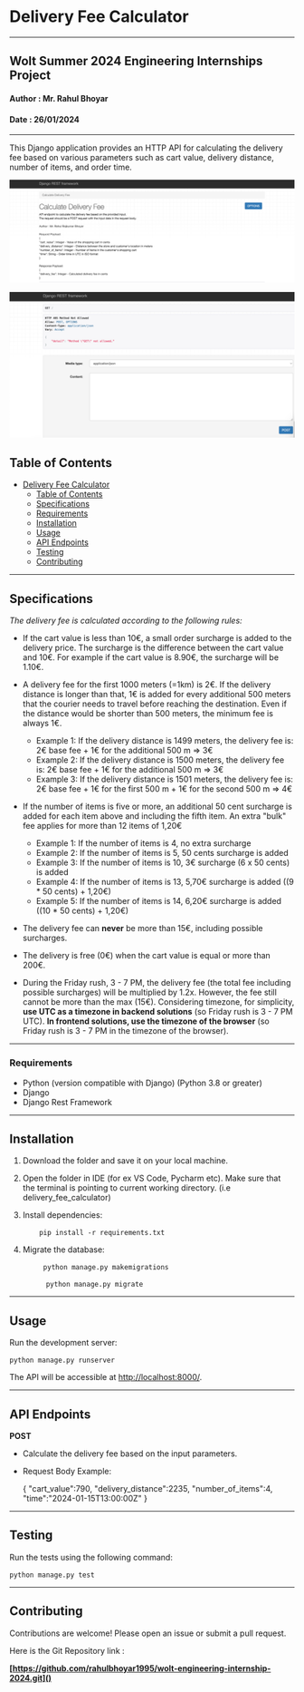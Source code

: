 # Delivery Fee Calculator

---

## Wolt Summer 2024 Engineering Internships Project

#### Author : Mr. Rahul Bhoyar

#### Date : 26/01/2024

---

This Django application provides an HTTP API for calculating the delivery fee based on various parameters such as cart value, delivery distance, number of items, and order time.


![Assignment Backend 1](README_supported_files/assignment_backend_1.png)

![Assignment Backend 1](README_supported_files/assignment_backend_2.png)

## Table of Contents

* [Delivery Fee Calculator](https://chat.openai.com/c/f941833b-2591-4bc6-ab87-6597628db058#delivery-fee-calculator)
  * [Table of Contents](https://chat.openai.com/c/f941833b-2591-4bc6-ab87-6597628db058#table-of-contents)
  * [Specifications](https://chat.openai.com/c/f941833b-2591-4bc6-ab87-6597628db058#specifications)
  * [Requirements](https://chat.openai.com/c/f941833b-2591-4bc6-ab87-6597628db058#requirements)
  * [Installation](https://chat.openai.com/c/f941833b-2591-4bc6-ab87-6597628db058#installation)
  * [Usage](https://chat.openai.com/c/f941833b-2591-4bc6-ab87-6597628db058#usage)
  * [API Endpoints](https://chat.openai.com/c/f941833b-2591-4bc6-ab87-6597628db058#api-endpoints)
  * [Testing](https://chat.openai.com/c/f941833b-2591-4bc6-ab87-6597628db058#testing)
  * [Contributing](https://chat.openai.com/c/f941833b-2591-4bc6-ab87-6597628db058#contributing)

---

## Specifications

*The delivery fee is calculated according to the following rules:*

* If the cart value is less than 10€, a small order surcharge is added to the delivery price. The surcharge is the difference between the cart value and 10€. For example if the cart value is 8.90€, the surcharge will be 1.10€.
* A delivery fee for the first 1000 meters (=1km) is 2€. If the delivery distance is longer than that, 1€ is added for every additional 500 meters that the courier needs to travel before reaching the destination. Even if the distance would be shorter than 500 meters, the minimum fee is always 1€.

  * Example 1: If the delivery distance is 1499 meters, the delivery fee is: 2€ base fee + 1€ for the additional 500 m => 3€
  * Example 2: If the delivery distance is 1500 meters, the delivery fee is: 2€ base fee + 1€ for the additional 500 m => 3€
  * Example 3: If the delivery distance is 1501 meters, the delivery fee is: 2€ base fee + 1€ for the first 500 m + 1€ for the second 500 m => 4€
* If the number of items is five or more, an additional 50 cent surcharge is added for each item above and including the fifth item. An extra "bulk" fee applies for more than 12 items of 1,20€

  * Example 1: If the number of items is 4, no extra surcharge
  * Example 2: If the number of items is 5, 50 cents surcharge is added
  * Example 3: If the number of items is 10, 3€ surcharge (6 x 50 cents) is added
  * Example 4: If the number of items is 13, 5,70€ surcharge is added ((9 * 50 cents) + 1,20€)
  * Example 5: If the number of items is 14, 6,20€ surcharge is added ((10 * 50 cents) + 1,20€)
* The delivery fee can __never__ be more than 15€, including possible surcharges.
* The delivery is free (0€) when the cart value is equal or more than 200€.
* During the Friday rush, 3 - 7 PM, the delivery fee (the total fee including possible surcharges) will be multiplied by 1.2x. However, the fee still cannot be more than the max (15€). Considering timezone, for simplicity, **use UTC as a timezone in backend solutions** (so Friday rush is 3 - 7 PM UTC). **In frontend solutions, use the timezone of the browser** (so Friday rush is 3 - 7 PM in the timezone of the browser).

---

### Requirements

* Python (version compatible with Django) (Python 3.8 or greater)
* Django
* Django Rest Framework

---

## Installation

1. Download the folder and save it on your local machine.
2. Open the folder in IDE (for ex VS Code, Pycharm etc). Make sure that the terminal is pointing to current working directory. (i.e delivery_fee_calculator)
3. Install dependencies:

   ```
       pip install -r requirements.txt
   ```
4. Migrate the database:

   ```
        python manage.py makemigrations
   ```

```
         python manage.py migrate
```

---

## Usage

Run the development server:

```
python manage.py runserver
```

The API will be accessible at [http://localhost:8000/]().

---

## API Endpoints

**POST**

* Calculate the delivery fee based on the input parameters.
* Request Body Example:

  {
  "cart_value":790,
  "delivery_distance":2235,
  "number_of_items":4,
  "time":"2024-01-15T13:00:00Z"
  }

---

## Testing

Run the tests using the following command:

```
python manage.py test
```

---

## Contributing

Contributions are welcome! Please open an issue or submit a pull request.

Here is the Git Repository link :

**[https://github.com/rahulbhoyar1995/wolt-engineering-internship-2024.git]()**
